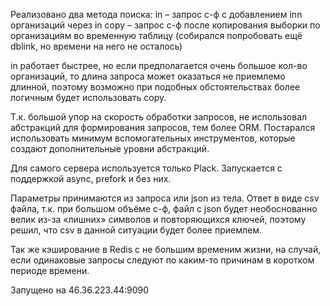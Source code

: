 Реализовано два метода поиска:
in   – запрос с-ф с добавлением inn организаций через in
copy – запрос с-ф после копирования выборки по организациям во временную таблицу
(собирался попробовать ещё dblink, но времени на него не осталось)

in работает быстрее, но если предполагается очень большое кол-во организаций,
то длина запроса может оказаться не приемлемо длинной, поэтому возможно при подобных
обстоятельствах более логичным будет использовать copy.

Т.к. большой упор на скорость обработки запросов, не использовал абстракций для формирования запросов,
тем более ORM. Постарался использовать минимум вспомогательных инструментов,
которые создают дополнительные уровни абстракций.

Для самого сервера используется только Plack. Запускается с поддержкой async, prefork и без них.

Параметры принимаются из запроса или json из тела. Ответ в виде csv файла,
т.к. при большом объёме с-ф, файл с json будет необоснованно велик из-за «лишних»
символов и повторяющихся ключей, поэтому решил, что csv в данной ситуации будет более приемлем.

Так же кэширование в Redis с не большим временим жизни, на случай,
если одинаковые запросы следуют по каким-то причинам в коротком периоде времени.

Запущено на 46.36.223.44:9090